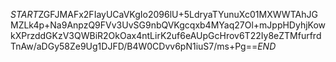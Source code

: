 $START$ZGFJMAFx2FIayUCaVKgIo2096lU+5LdryaTYunuXc01MXWWTAhJGMZLk4p+Na9AnpzQ9FVv3UvSG9nbQVKgcqxb4MYaq27Ol+mJppHDyhjKowkXPrzddGKzV3QWBiR2OkOax4ntLirK2uf6eAUpGcHrov6T22Iy8eZTMfurfrdTnAw/aDGy58Ze9Ug1DJFD/B4W0CDvv6pN1iuS7/ms+Pg==$END$